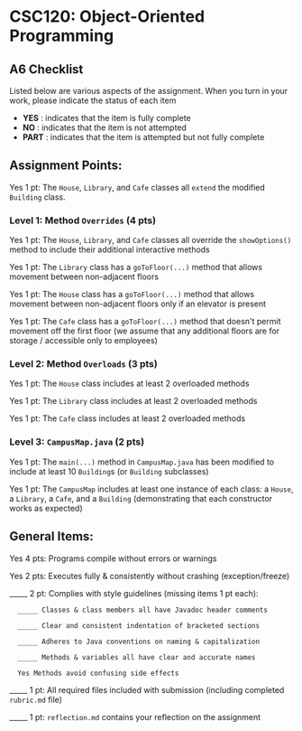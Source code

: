# CSC120: Object-Oriented Programming
## A6 Checklist

Listed below are various aspects of the assignment.  When you turn in your work, please indicate the status of each item

- **YES** : indicates that the item is fully complete
- **NO** : indicates that the item is not attempted
- **PART** : indicates that the item is attempted but not fully complete


## Assignment Points:

Yes 1 pt: The `House`, `Library`, and `Cafe` classes all `extend` the modified `Building` class.

### Level 1: Method `Overrides` (4 pts)

Yes 1 pt: The `House`, `Library`, and `Cafe` classes all override the `showOptions()` method to include their additional interactive methods

Yes 1 pt: The `Library` class has a `goToFloor(...)` method that allows movement between non-adjacent floors

Yes 1 pt: The `House` class has a `goToFloor(...)` method that allows movement between non-adjacent floors only if an elevator is present

Yes 1 pt: The `Cafe` class has a `goToFloor(...)` method that doesn't permit movement off the first floor (we assume that any additional floors are for storage / accessible only to employees)

### Level 2: Method `Overloads` (3 pts)

Yes 1 pt: The `House` class includes at least 2 overloaded methods

Yes 1 pt: The `Library` class includes at least 2 overloaded methods

Yes 1 pt: The `Cafe` class includes at least 2 overloaded methods

### Level 3: `CampusMap.java` (2 pts)

Yes 1 pt: The `main(...)` method in `CampusMap.java` has been modified to include at least 10 `Building`s (or `Building` subclasses)

Yes 1 pt: The `CampusMap` includes at least one instance of each class: a `House`, a `Library`, a `Cafe`, and a `Building` (demonstrating that each constructor works as expected)



## General Items:

Yes 4 pts: Programs compile without errors or warnings

Yes 2 pts: Executes fully & consistently without crashing (exception/freeze)

_____ 2 pt: Complies with style guidelines (missing items 1 pt each):

      _____ Classes & class members all have Javadoc header comments

      _____ Clear and consistent indentation of bracketed sections

      _____ Adheres to Java conventions on naming & capitalization

      _____ Methods & variables all have clear and accurate names

      Yes Methods avoid confusing side effects

_____ 1 pt: All required files included with submission (including completed `rubric.md` file)

_____ 1 pt: `reflection.md` contains your reflection on the assignment
